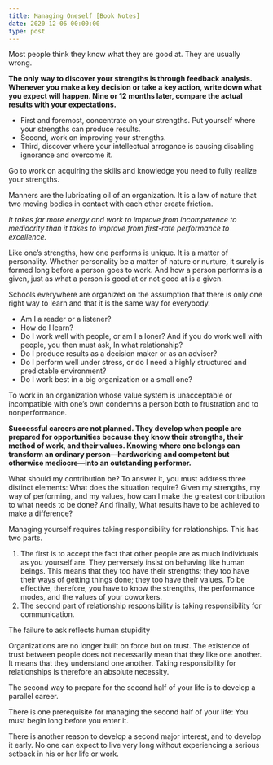 ```yaml
---
title: Managing Oneself [Book Notes]
date: 2020-12-06 00:00:00
type: post
---
```


Most people think they know what they are good at. They are usually wrong.

**The only way to discover your strengths is through feedback analysis. Whenever you make a key decision or take a key action, write down what you expect will happen. Nine or 12 months later, compare the actual results with your expectations.**

- First and foremost, concentrate on your strengths. Put yourself where your strengths can produce results.
- Second, work on improving your strengths.
- Third, discover where your intellectual arrogance is causing disabling ignorance and overcome it.

Go to work on acquiring the skills and knowledge you need to fully realize your strengths.

Manners are the lubricating oil of an organization. It is a law of nature that two moving bodies in contact with each other create friction.

_It takes far more energy and work to improve from incompetence to mediocrity than it takes to improve from first-rate performance to excellence._

Like one’s strengths, how one performs is unique. It is a matter of personality. Whether personality be a matter of nature or nurture, it surely is formed long before a person goes to work. And how a person performs is a given, just as what a person is good at or not good at is a given.

Schools everywhere are organized on the assumption that there is only one right way to learn and that it is the same way for everybody.

- Am I a reader or a listener?
- How do I learn?
- Do I work well with people, or am I a loner? And if you do work well with people, you then must ask, In what relationship?
- Do I produce results as a decision maker or as an adviser?
- Do I perform well under stress, or do I need a highly structured and predictable environment?
- Do I work best in a big organization or a small one?

To work in an organization whose value system is unacceptable or incompatible with one’s own condemns a person both to frustration and to nonperformance.

**Successful careers are not planned. They develop when people are prepared for opportunities because they know their strengths, their method of work, and their values. Knowing where one belongs can transform an ordinary person—hardworking and competent but otherwise mediocre—into an outstanding performer.**

What should my contribution be? To answer it, you must address three distinct elements: What does the situation require? Given my strengths, my way of performing, and my values, how can I make the greatest contribution to what needs to be done? And finally, What results have to be achieved to make a difference?

Managing yourself requires taking responsibility for relationships. This has two parts.

1. The first is to accept the fact that other people are as much individuals as you yourself are. They perversely insist on behaving like human beings. This means that they too have their strengths; they too have their ways of getting things done; they too have their values. To be effective, therefore, you have to know the strengths, the performance modes, and the values of your coworkers.
2. The second part of relationship responsibility is taking responsibility for communication.

The failure to ask reflects human stupidity

Organizations are no longer built on force but on trust. The existence of trust between people does not necessarily mean that they like one another. It means that they understand one another. Taking responsibility for relationships is therefore an absolute necessity.

The second way to prepare for the second half of your life is to develop a parallel career.

There is one prerequisite for managing the second half of your life: You must begin long before you enter it.

There is another reason to develop a second major interest, and to develop it early. No one can expect to live very long without experiencing a serious setback in his or her life or work.

